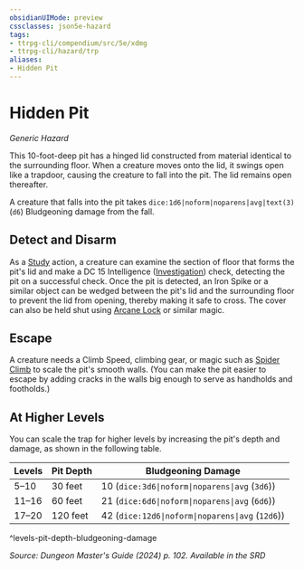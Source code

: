 ```yaml
---
obsidianUIMode: preview
cssclasses: json5e-hazard
tags:
- ttrpg-cli/compendium/src/5e/xdmg
- ttrpg-cli/hazard/trp
aliases:
- Hidden Pit
---
```

# Hidden Pit
*Generic Hazard*  

This 10-foot-deep pit has a hinged lid constructed from material identical to the surrounding floor. When a creature moves onto the lid, it swings open like a trapdoor, causing the creature to fall into the pit. The lid remains open thereafter.

A creature that falls into the pit takes `dice:1d6|noform|noparens|avg|text(3)` (`d6`) Bludgeoning damage from the fall.

## Detect and Disarm

As a [Study](/3-Mechanics/CLI/actions.md#Study) action, a creature can examine the section of floor that forms the pit's lid and make a DC 15 Intelligence ([Investigation](/3-Mechanics/CLI/skills.md#Investigation)) check, detecting the pit on a successful check. Once the pit is detected, an Iron Spike or a similar object can be wedged between the pit's lid and the surrounding floor to prevent the lid from opening, thereby making it safe to cross. The cover can also be held shut using [Arcane Lock](/3-Mechanics/CLI/spells/arcane-lock-xphb.md) or similar magic.

## Escape

A creature needs a Climb Speed, climbing gear, or magic such as [Spider Climb](/3-Mechanics/CLI/spells/spider-climb-xphb.md) to scale the pit's smooth walls. (You can make the pit easier to escape by adding cracks in the walls big enough to serve as handholds and footholds.)

## At Higher Levels

You can scale the trap for higher levels by increasing the pit's depth and damage, as shown in the following table.

| Levels | Pit Depth | Bludgeoning Damage |
|--------|-----------|--------------------|
| 5–10 | 30 feet | 10 (`dice:3d6\|noform\|noparens\|avg` (`3d6`)) |
| 11–16 | 60 feet | 21 (`dice:6d6\|noform\|noparens\|avg` (`6d6`)) |
| 17–20 | 120 feet | 42 (`dice:12d6\|noform\|noparens\|avg` (`12d6`)) |
^levels-pit-depth-bludgeoning-damage

*Source: Dungeon Master's Guide (2024) p. 102. Available in the <span title='Systems Reference Document (5.2)'>SRD</span>*